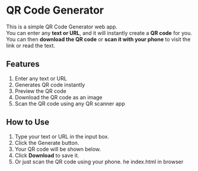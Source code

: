 # QR Code Generator 

This is a simple QR Code Generator web app.  
You can enter any **text or URL**, and it will instantly create a **QR code** for you.  
You can then **download the QR code** or **scan it with your phone** to visit the link or read the text.

## Features

1. Enter any text or URL
2. Generates QR code instantly
3. Preview the QR code
4. Download the QR code as an image
5. Scan the QR code using any QR scanner app

## How to Use

1. Type your text or URL in the input box.
2. Click the Generate button.
3. Your QR code will be shown below.
4. Click **Download** to save it.
5. Or just scan the QR code using your phone.
he index.html in browser
